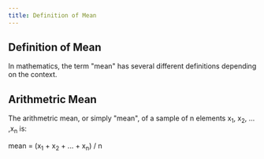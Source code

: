 ```yaml
---
title: Definition of Mean
---
```

## Definition of Mean

In mathematics, the term "mean" has several different definitions depending on the context.

## Arithmetric Mean

The arithmetric mean, or simply "mean", of a sample of n elements x<sub>1</sub>, x<sub>2</sub>, ... ,x<sub>n</sub> is:

mean = (x<sub>1</sub> + x<sub>2</sub> + ... + x<sub>n</sub>) / n
